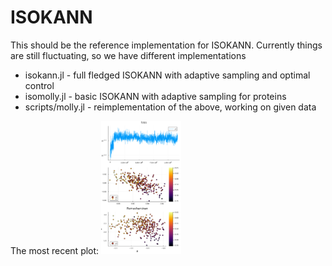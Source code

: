 # ISOKANN

This should be the reference implementation for ISOKANN.
Currently things are still fluctuating, so we have different implementations

- isokann.jl - full fledged ISOKANN with adaptive sampling and optimal control
- isomolly.jl - basic ISOKANN with adaptive sampling for proteins
- scripts/molly.jl - reimplementation of the above, working on given data

The most recent plot:
<img src="out/lastplot.png" width="128"/>